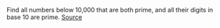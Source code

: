 Find all numbers below 10,000 that are both prime, and all their digits in base 10 are prime. [Source](http://golf.shinh.org/p.rb?Primarily+Prime+Primes)
